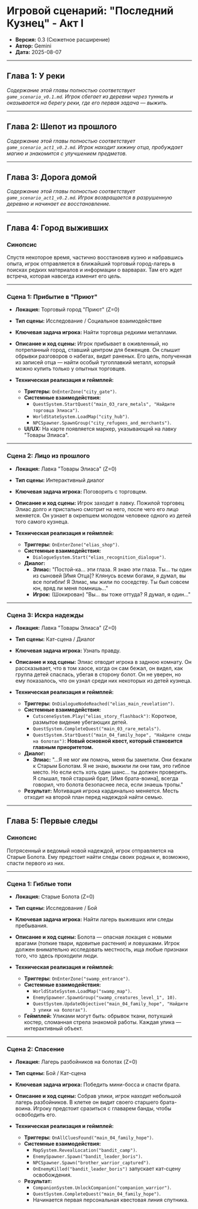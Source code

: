 # Игровой сценарий: "Последний Кузнец" - Акт I
- **Версия:** 0.3 (Сюжетное расширение)
- **Автор:** Gemini
- **Дата:** 2025-08-07

---

## Глава 1: У реки
*Содержание этой главы полностью соответствует `game_scenario_v0.1.md`. Игрок сбегает из деревни через туннель и оказывается на берегу реки, где его первая задача — выжить.*

---

## Глава 2: Шепот из прошлого
*Содержание этой главы полностью соответствует `game_scenario_act1_v0.2.md`. Игрок находит хижину отца, пробуждает магию и знакомится с улучшением предметов.*

---

## Глава 3: Дорога домой
*Содержание этой главы полностью соответствует `game_scenario_act1_v0.2.md`. Игрок возвращается в разрушенную деревню и начинает ее восстановление.*

---

## Глава 4: Город выживших

### Синопсис
Спустя некоторое время, частично восстановив кузню и набравшись опыта, игрок отправляется в ближайший торговый город-лагерь в поисках редких материалов и информации о варварах. Там его ждет встреча, которая навсегда изменит его цель.

---

### Сцена 1: Прибытие в "Приют"
- **Локация:** Торговый город "Приют" (Z=0)
- **Тип сцены:** Исследование / Социальное взаимодействие
- **Ключевая задача игрока:** Найти торговца редкими металлами.

- **Описание и ход сцены:**
  Игрок прибывает в оживленный, но потрепанный город, ставший центром для беженцев. Он слышит обрывки разговоров о набегах, видит раненых. Его цель, полученная из записей отца — найти особый тугоплавкий металл, который можно купить только у опытных торговцев.

- **Техническая реализация и геймплей:**
  - **Триггеры:** `OnEnterZone("city_gate")`.
  - **Системные взаимодействия:**
    - `QuestSystem.StartQuest("main_03_rare_metals", "Найдите торговца Элиаса")`.
    - `WorldStateSystem.LoadMap("city_hub")`.
    - `NPCSpawner.SpawnGroup("city_refugees_and_merchants")`.
  - **UI/UX:** На карте появляется маркер, указывающий на лавку "Товары Элиаса".

---

### Сцена 2: Лицо из прошлого
- **Локация:** Лавка "Товары Элиаса" (Z=0)
- **Тип сцены:** Интерактивный диалог
- **Ключевая задача игрока:** Поговорить с торговцем.

- **Описание и ход сцены:**
  Игрок заходит в лавку. Пожилой торговец Элиас долго и пристально смотрит на него, после чего его лицо меняется. Он узнает в окрепшем молодом человеке одного из детей того самого кузнеца.

- **Техническая реализация и геймплей:**
  - **Триггеры:** `OnEnterZone("elias_shop")`.
  - **Системные взаимодействия:**
    - `DialogueSystem.Start("elias_recognition_dialogue")`.
  - **Диалог:**
    - **Элиас:** "Постой-ка... эти глаза. Я знаю эти глаза. Ты... ты один из сыновей [Имя Отца]? Клянусь всеми богами, я думал, вы все погибли! Я Элиас, мы жили по соседству. Ты был совсем юн, вряд ли меня помнишь..."
    - **Игрок:** (Шокирован) "Вы... вы тоже оттуда? Я думал, я один..."

---

### Сцена 3: Искра надежды
- **Локация:** Лавка "Товары Элиаса" (Z=0)
- **Тип сцены:** Кат-сцена / Диалог
- **Ключевая задача игрока:** Узнать правду.

- **Описание и ход сцены:**
  Элиас отводит игрока в заднюю комнату. Он рассказывает, что в том хаосе, когда он сам бежал, он видел, как группа детей спаслась, убегая в сторону болот. Он не уверен, но ему показалось, что он узнал среди них некоторых из детей кузнеца.

- **Техническая реализация и геймплей:**
  - **Триггеры:** `OnDialogueNodeReached("elias_main_revelation")`.
  - **Системные взаимодействия:**
    - `CutsceneSystem.Play("elias_story_flashback")`: Короткое, размытое видение убегающих детей.
    - `QuestSystem.CompleteQuest("main_03_rare_metals")`.
    - `QuestSystem.StartQuest("main_04_family_hope", "Найдите следы на болотах")`: **Новый основной квест, который становится главным приоритетом.**
  - **Диалог:**
    - **Элиас:** "...Я не мог им помочь, меня бы заметили. Они бежали к Старым Болотам. Я не знаю, выжили ли они там, это гиблое место. Но если есть хоть один шанс... ты должен проверить. Я слышал, твой старший брат, [Имя брата-воина], всегда говорил, что болота безопаснее леса, если знаешь тропы."
  - **Результат:** Мотивация игрока кардинально меняется. Месть отходит на второй план перед надеждой найти семью.

---

## Глава 5: Первые следы

### Синопсис
Потрясенный и ведомый новой надеждой, игрок отправляется на Старые Болота. Ему предстоит найти следы своих родных и, возможно, спасти первого из них.

---

### Сцена 1: Гиблые топи
- **Локация:** Старые Болота (Z=0)
- **Тип сцены:** Исследование / Бой
- **Ключевая задача игрока:** Найти лагерь выживших или следы пребывания.

- **Описание и ход сцены:**
  Болота — опасная локация с новыми врагами (топкие твари, ядовитые растения) и ловушками. Игрок должен внимательно исследовать местность, ища любые признаки того, что здесь проходили люди.

- **Техническая реализация и геймплей:**
  - **Триггеры:** `OnEnterZone("swamp_entrance")`.
  - **Системные взаимодействия:**
    - `WorldStateSystem.LoadMap("swamp_map")`.
    - `EnemySpawner.SpawnGroup("swamp_creatures_level_1", 10)`.
    - `QuestSystem.UpdateObjective("main_04_family_hope", "Найдите 3 улики на болотах")`.
  - **Геймплей:** Уликами могут быть: обрывок ткани, потухший костер, сломанная стрела знакомой работы. Каждая улика — интерактивный объект.

---

### Сцена 2: Спасение
- **Локация:** Лагерь разбойников на болотах (Z=0)
- **Тип сцены:** Бой / Кат-сцена
- **Ключевая задача игрока:** Победить мини-босса и спасти брата.

- **Описание и ход сцены:**
  Собрав улики, игрок находит небольшой лагерь разбойников. В клетке он видит своего старшего брата-воина. Игроку предстоит сразиться с главарем банды, чтобы освободить его.

- **Техническая реализация и геймплей:**
  - **Триггеры:** `OnAllCluesFound("main_04_family_hope")`.
  - **Системные взаимодействия:**
    - `MapSystem.RevealLocation("bandit_camp")`.
    - `EnemySpawner.Spawn("bandit_leader_boris")`.
    - `NPCSpawner.Spawn("brother_warrior_captured")`.
    - `OnEnemyKilled("bandit_leader_boris")` запускает кат-сцену освобождения.
  - **Результат:**
    - `CompanionSystem.UnlockCompanion("companion_warrior")`.
    - `QuestSystem.CompleteQuest("main_04_family_hope")`.
    - Начинается первая персональная квестовая линия спутника.
